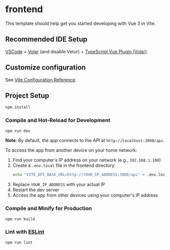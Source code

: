 # frontend

This template should help get you started developing with Vue 3 in Vite.

## Recommended IDE Setup

[VSCode](https://code.visualstudio.com/) + [Volar](https://marketplace.visualstudio.com/items?itemName=Vue.volar) (and disable Vetur) + [TypeScript Vue Plugin (Volar)](https://marketplace.visualstudio.com/items?itemName=Vue.vscode-typescript-vue-plugin).

## Customize configuration

See [Vite Configuration Reference](https://vitejs.dev/config/).

## Project Setup

```sh
npm install
```

### Compile and Hot-Reload for Development

```sh
npm run dev
```

**Note**: By default, the app connects to the API at `http://localhost:3000/api`.

To access the app from another device on your home network:

1. Find your computer's IP address on your network (e.g., `192.168.1.100`)
2. Create a `.env.local` file in the frontend directory:
   ```bash
   echo "VITE_API_BASE_URL=http://YOUR_IP_ADDRESS:3000/api" > .env.local
   ```
3. Replace `YOUR_IP_ADDRESS` with your actual IP
4. Restart the dev server
5. Access the app from other devices using your computer's IP address

### Compile and Minify for Production

```sh
npm run build
```

### Lint with [ESLint](https://eslint.org/)

```sh
npm run lint
```
